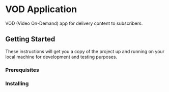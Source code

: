 # VOD Application

VOD (Video On-Demand) app for delivery content to subscribers.

## Getting Started

These instructions will get you a copy of the project up and running on your local machine for development and testing purposes.

### Prerequisites

### Installing
